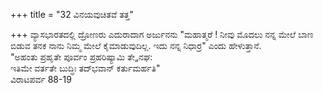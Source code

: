 +++
title = "32 ವಿನಯವುಚಿತವೆ ತತ್ತ"

+++
ವ್ಯಾಸಭಾರತದಲ್ಲಿ ದ್ರೋಣರು ಎದುರಾದಾಗ ಅರ್ಜುನನು "ಮಹಾತ್ಮರೆ ! ನೀವು ಮೊದಲು ನನ್ನ ಮೇಲೆ ಬಾಣ ಬಿಡುವ ತನಕ ನಾನು ನಿಮ್ಮ ಮೇಲೆ ಕೈಮಾಡುವುದಿಲ್ಲ. ಇದು ನನ್ನ ನಿಧಾರ್ರ" ಎಂದು ಹೇಳುತ್ತಾನೆ.  
 "ಅಹಂತು ಪ್ರಹೃತೇ ಪೂರ್ವಂ ಪ್ರಹರಿಷ್ಯಾಮಿ ತೇ„ನಘ:   
ಇತಿಮೇ ವರ್ತತೇ ಬುದ್ಧಿಃ ತದ್‍ಭವಾನ್ ಕರ್ತುಮರ್ಹತಿ"   
               ವಿರಾಟಪರ್ವ 88-19